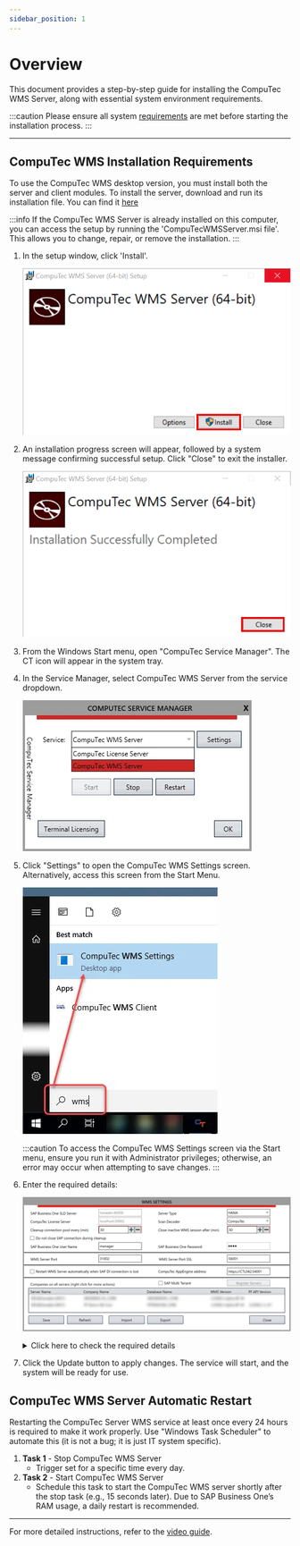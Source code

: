 ```yaml
---
sidebar_position: 1
---
```


# Overview

This document provides a step-by-step guide for installing the CompuTec WMS Server, along with essential system environment requirements.

:::caution
    Please ensure all system [requirements](../../installation/requirements.md) are met before starting the installation process.
:::

---

## CompuTec WMS Installation Requirements

To use the CompuTec WMS desktop version, you must install both the server and client modules.
To install the server, download and run its installation file. You can find it [here](../../../releases/download.md)

:::info
If the CompuTec WMS Server is already installed on this computer, you can access the setup by running the 'CompuTecWMSServer.msi file'. This allows you to change, repair, or remove the installation.
:::

1. In the setup window, click 'Install'.

    ![Install](../wms-server/media/computec-wms-setup.png)
2. An installation progress screen will appear, followed by a system message confirming successful setup. Click "Close" to exit the installer.

    ![Install Close](../wms-server/media/computec-wms-setup-01.png)
3. From the Windows Start menu, open "CompuTec Service Manager". The CT icon will appear in the system tray.

4. In the Service Manager, select CompuTec WMS Server from the service dropdown.

    ![CompuTec WMS Server](./media/computec-wms-server.webp)
5. Click "Settings" to open the CompuTec WMS Settings screen. Alternatively, access this screen from the Start Menu.

    ![CompuTec WMS Settings](./media/start-menu-wms-settings.webp)

    :::caution
       To access the CompuTec WMS Settings screen via the Start menu, ensure you run it with Administrator privileges; otherwise, an error may occur when attempting to save changes.
    :::
6. Enter the required details:

    ![CompuTec WMS - All Settings](./media/wms-all-settings.png)
    <details>
    <summary>Click here to check the required details</summary>
    <div>
    1. Server Name: This should match the server name defined in the SAP Business One System Landscape Directory. (Default port for SAP HANA: 40000)
    2. License Server Name/Address: Enter the license server name/address. (Default port for SAP HANA: 30002)
    3. Cleanup connection pool every (min): A connection pool is a cache of connections to a database. Set the interval (in minutes) for clearing the connection pool. It is created so that the connections can be reused during future requests to the database.
    4. Do not close SAP connection during cleanup: The connection to SAP will not be closed during cleanup.
    5. SAP Business One User Name: Enter the User Name.
    6. Server Type: Select either HANA or MSSQL 20XX.
    7. Barcode Decoding Type: Here, you can select the barcode decoding type:
        - **CompuTec**: CompuTec WMS adapted GS1 standard. Click [here](../../barcode-scanning/overview.md#gs1-barcode-standard---computec-decoder) to find out more
        - **Odette**: Odette standard. Click [here](../../barcode-scanning/overview.md#odette-standard) to find out more.
        - **Custom**: Barcode interpreter without prefixes and with custom ones.  Click [here](../../barcode-scanning/overview.md#gs1-barcode-standard---computec-decoder) to find out more.
    8. Close inactive CompuTec WMS session after (min): Time after which a user is logged out from CompuTec WMS (in minutes).
    9. SAP Business One Password: Enter the SAP Business One Password.
    10. WMS Server Port: Enter the server port.
    11. WMS Server Port SSL: Click [here](ssl-connection.md) to find out more about SSL connection.
    12. Restart WMS Server automatically when SAP DI connection is lost: Checking this option restarts a good service on losing CompuTec WMS to SAP Business One or a database connection. The option requires further setting up to be available to use.
        <details>
        <summary>Click here to find out more</summary>
        <div>
            Setting up an automatic CompuTec WMS Server restart in case of its crash:

            - Run Custom Configuration.
            - Go to the Common tab and check the Stop CompuTec WMS Server when the ‘Company/database connection is lost’ checkbox and save changes.
            - Run Windows Services.
            - Find CompuTec WMS Server service, right-click, and choose Properties.
            - Go to the Recovery tab.
            - Set ‘Restart the Service’ for the ‘First failure,’ ‘Second failure,’ and ‘Third failure’ fields.
            - Set ‘0’ for the ‘Restart fail count after’ and ‘Restart service after’ fields.
            - Click ‘Apply.’
        </div>
        </details>
    13. CompuTec AppEngine address: Enter the CompuTec AppEngine Address.
    14. Company-Specific Configuration Options:
    For each company on the server, right-click a company row to access additional configuration options
        1. **Install WMS Objects** - Select this option to install the CompuTec WMS objects (tables, fields) needed for the application to function correctly in the database. **This step must be completed before starting to use CompuTec WMS**. Click the option, enter the database credentials, and begin the installation process. Note: The process may vary slightly for new databases on HANA. For more details, check [here](../../../faq/faqs.md#cannot-install-computec-wms-objects-to-a-database).
        2. **Open Custom Config** - It leads to [Custom Configuration options](../../custom-configuration/overview.md).
        3. **User Settings** - In this section, you can enable a user for a specific database and set their language preference. This step is necessary for the user to work with CompuTec WMS.
        4. **Copy CC Settings to** - Copies configuration from one database to another in the same environment.
        5. **Reset CC to default** - Reverts all custom settings for the database to default.
        6. **Import CC Settings/Export CC Settings** - Export or import configuration settings to a file for easy transfer to another server.
        7. **Barcode Decoder - Export/Import Decoder Settings**. Export or import [Barcode Decoder settings](../../../user-guide/custom-decoder.md) as needed. Click [here](../../../user-guide/custom-decoder.md#decoder-definitions) to check the values set in Decoder Definition.
    15. SAP Multi-Tenant: Check this option to operate with the SAP Multi-Tenant option. After checking the option, click Register Servers. In the new form, click the last (empty) row, enter the server's IP address in Multi-Tenant, check its checkbox, and click Save.
    </div>
    </details>
7. Click the Update button to apply changes. The service will start, and the system will be ready for use.

## CompuTec WMS Server Automatic Restart

Restarting the CompuTec Server WMS service at least once every 24 hours is required to make it work properly. Use "Windows Task Scheduler" to automate this (it is not a bug; it is just IT system specific).

1. **Task 1** - Stop CompuTec WMS Server
    - Trigger set for a specific time every day.
2. **Task 2** - Start CompuTec WMS Server
   - Schedule this task to start the CompuTec WMS server shortly after the stop task (e.g., 15 seconds later). Due to SAP Business One’s RAM usage, a daily restart is recommended.

---

For more detailed instructions, refer to the [video guide](https://www.youtube.com/watch?v=O3K-E4Y0WU4).
